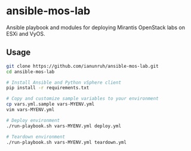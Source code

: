 # ansible-mos-lab

Ansible playbook and modules for deploying Mirantis OpenStack labs on ESXi and VyOS.

## Usage

```bash
git clone https://github.com/ianunruh/ansible-mos-lab.git
cd ansible-mos-lab

# Install Ansible and Python vSphere client
pip install -r requirements.txt

# Copy and customize sample variables to your environment
cp vars.yml.sample vars-MYENV.yml
vim vars-MYENV.yml

# Deploy environment
./run-playbook.sh vars-MYENV.yml deploy.yml

# Teardown environment
./run-playbook.sh vars-MYENV.yml teardown.yml
```
